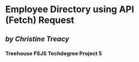# **Employee Directory using API (Fetch) Request**
## *by Christine Treacy*
### Treehouse FSJS Techdegree Project 5

